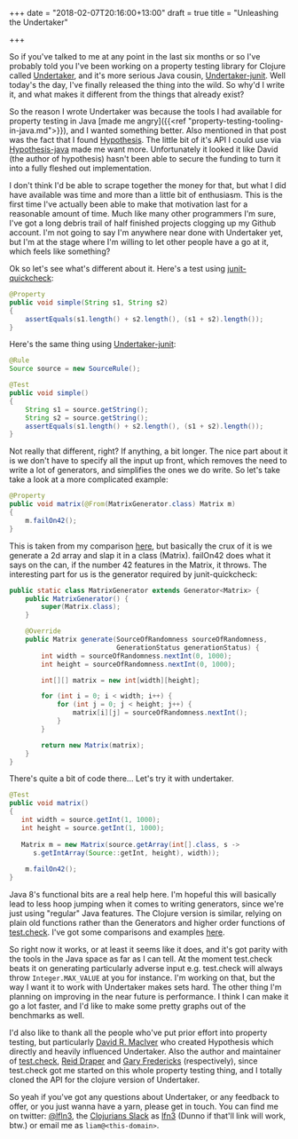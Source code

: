 +++
date = "2018-02-07T20:16:00+13:00"
draft = true
title = "Unleashing the Undertaker"

+++

So if you've talked to me at any point in the last six months or so I've probably told you I've been working on a 
property testing library for Clojure called [Undertaker](https://github.com/lfn3/undertaker), and it's more 
serious Java cousin, [Undertaker-junit](https://github.com/lfn3/undertaker-junit). Well today's the day, I've finally
released the thing into the wild. So why'd I write it, and what makes it different from the things that already exist?

<!--more-->

So the reason I wrote Undertaker was because the tools I had available for property testing in Java 
[made me angry]({{<ref "property-testing-tooling-in-java.md">}}), and I wanted something better. Also mentioned in that 
post was the fact that I found [Hypothesis](http://hypothesis.works). The little bit of it's API I could use via 
[Hypothesis-java](https://github.com/HypothesisWorks/hypothesis-java) made me want more. Unfortunately it looked it like 
David (the author of hypothesis) hasn't been able to secure the funding to turn it into a fully fleshed out implementation.

I don't think I'd be able to scrape together the money for that, but what I did have available was time and more than a 
little bit of enthusiasm. This is the first time I've actually been able to make that motivation last for a reasonable
amount of time. Much like many other programmers I'm sure, I've got a long debris trail of half finished projects 
clogging up my Github account. I'm not going to say I'm anywhere near done with Undertaker yet, but I'm at the stage 
where I'm willing to let other people have a go at it, which feels like something?

Ok so let's see what's different about it. Here's a test using 
[junit-quickcheck](https://github.com/pholser/junit-quickcheck):

```java
@Property
public void simple(String s1, String s2)
{
    assertEquals(s1.length() + s2.length(), (s1 + s2).length());
}
```

Here's the same thing using [Undertaker-junit](https://github.com/lfn3/undertaker-junit):

```java
@Rule
Source source = new SourceRule();

@Test
public void simple()
{
    String s1 = source.getString();
    String s2 = source.getString();
    assertEquals(s1.length() + s2.length(), (s1 + s2).length());
}
```

Not really that different, right? If anything, a bit longer. The nice part about it is we don't have to specify all the
input up front, which removes the need to write a lot of generators, and simplifies the ones we do write. So let's take
take a look at a more complicated example:

```java
@Property
public void matrix(@From(MatrixGenerator.class) Matrix m)
{
    m.failOn42();
}
```

This is taken from my comparison [here](https://github.com/lfn3/java-comparative-quickchecking), but basically the crux
of it is we generate a 2d array and slap it in a class (Matrix). failOn42 does what it says on the can, if the number
42 features in the Matrix, it throws. The interesting part for us is the generator required by junit-quickcheck:

```java
public static class MatrixGenerator extends Generator<Matrix> {
    public MatrixGenerator() {
        super(Matrix.class);
    }

    @Override
    public Matrix generate(SourceOfRandomness sourceOfRandomness, 
                           GenerationStatus generationStatus) {
        int width = sourceOfRandomness.nextInt(0, 1000);
        int height = sourceOfRandomness.nextInt(0, 1000);

        int[][] matrix = new int[width][height];

        for (int i = 0; i < width; i++) {
            for (int j = 0; j < height; j++) {
                matrix[i][j] = sourceOfRandomness.nextInt();
            }
        }

        return new Matrix(matrix);
    }
}
```

There's quite a bit of code there... Let's try it with undertaker.


```java
@Test
public void matrix()
{
   int width = source.getInt(1, 1000);
   int height = source.getInt(1, 1000);
   
   Matrix m = new Matrix(source.getArray(int[].class, s -> 
      s.getIntArray(Source::getInt, height), width));
   
    m.failOn42();
}
```

Java 8's functional bits are a real help here. I'm hopeful this will basically lead to less hoop jumping when it comes
to writing generators, since we're just using "regular" Java features. The Clojure version is similar, relying on 
plain old functions rather than the Generators and higher order functions of 
[test.check](https://github.com/clojure/test.check). I've got some comparisons and examples 
[here](https://github.com/lfn3/undertaker/blob/master/docs/coming-from-test-check.md).

So right now it works, or at least it seems like it does, and it's got parity with the tools in the Java space as far as
I can tell. At the moment test.check beats it on generating particularly adverse input e.g. test.check will always throw
`Integer.MAX_VALUE` at you for instance. I'm working on that, but the way I want it to work with Undertaker makes sets
hard. The other thing I'm planning on improving in the near future is performance. I think I can make it go a lot faster,
and I'd like to make some pretty graphs out of the benchmarks as well.

I'd also like to thank all the people who've put prior effort into property testing, but particularly 
[David R. MacIver](http://www.drmaciver.com/) who created Hypothesis which directly and heavily influenced Undertaker.
Also the author and maintainer of [test.check](https://github.com/clojure/test.check), 
[Reid Draper](http://reiddraper.com/) and [Gary Fredericks](http://gfredericks.com/) (respectively), since test.check 
got me started on this whole property testing thing, and I totally cloned the API for the clojure version of Undertaker.

So yeah if you've got any questions about Undertaker, or any feedback to offer, or you just wanna have a yarn, please 
get in touch. You can find me on twitter: [@lfln3](https://twitter.com/lfln3), the 
[Clojurians Slack](https://clojurians.slack.com/) as [lfn3](https://clojurians.slack.com/messages/D1KF9A63W) 
(Dunno if that'll link will work, btw.) or email me as `liam@<this-domain>`.